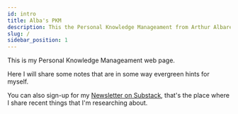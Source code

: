 ```yaml
---
id: intro
title: Alba's PKM
description: This the Personal Knowledge Manageament from Arthur Albarelli web page.
slug: /
sidebar_position: 1
---
```


This is my Personal Knowledge Manageament web page.

Here I will share some notes that are in some way evergreen hints for myself.

You can also sign-up for my [Newsletter on Substack](https://arthuralbarelli.substack.com/), that's the place where I share recent things that I'm researching about.
